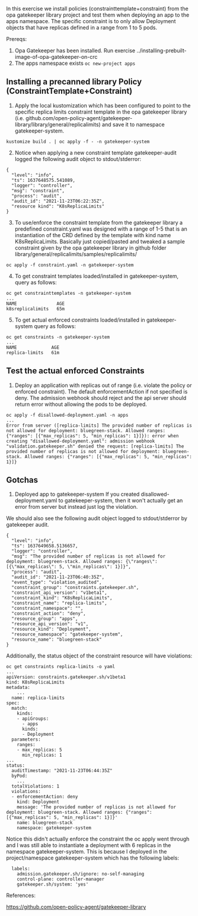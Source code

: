 In this exercise we install policies (constrainttemplate+constraint) from the opa gatekeeper library project and test them when deploying an app to the apps namespace. The specific constraint is to only allow Deployment objects that have replicas defined in a range from 1 to 5 pods.

Prereqs:
1. Opa Gatekeeper has been installed. Run exercise ../installing-prebuilt-image-of-opa-gatekeeper-on-crc
2. The apps namespace exists `oc new-project apps`


## Installing a precanned library Policy (ConstraintTemplate+Constraint)

1. Apply the local kustomization which has been configured to point to the specific replica limits constraint template in the opa gatekeeper library (i.e. github.com/open-policy-agent/gatekeeper-library/library/general/replicalimits)
 and save it to namespace gatekeeper-system.

```
kustomize build . | oc apply -f - -n gatekeeper-system
```

2. Notice when applying a new constraint template gatekeeper-audit logged the following audit object to stdout/stderror:
```
{
  "level": "info",
  "ts": 1637648575.541089,
  "logger": "controller",
  "msg": "constraint",
  "process": "audit",
  "audit_id": "2021-11-23T06:22:35Z",
  "resource kind": "K8sReplicaLimits"
}
```

3. To use/enforce the constraint template from the gatekeeper library a predefined constraint.yaml was designed with a range of 1-5 that is an instantiation of the CRD defined by the template with kind name K8sReplicaLimits. Basically just copied/pasted and tweaked a sample constraint given by the opa gatekeeper library in github folder library/general/replicalimits/samples/replicalimits/

```
oc apply -f constraint.yaml -n gatekeeper-system
```

4. To get constraint templates loaded/installed in gatekeeper-system, query as follows:
```
oc get constrainttemplates -n gatekeeper-system
...
NAME               AGE
k8sreplicalimits   65m
```

5. To get actual enforced constraints loaded/installed in gatekeeper-system query as follows:
```
oc get constraints -n gatekeeper-system
...
NAME             AGE
replica-limits   61m
```


## Test the actual enforced Constraints

1. Deploy an application with replicas out of range (i.e. violate the policy or enforced constraint). The default enforcementAction if not specified is deny.
The admission webhook should reject and the api server should return error without allowing the pods to be deployed.

```
oc apply -f disallowed-deployment.yaml -n apps
...
Error from server ([replica-limits] The provided number of replicas is not allowed for deployment: bluegreen-stack. Allowed ranges: {"ranges": [{"max_replicas": 5, "min_replicas": 1}]}): error when creating "disallowed-deployment.yaml": admission webhook "validation.gatekeeper.sh" denied the request: [replica-limits] The provided number of replicas is not allowed for deployment: bluegreen-stack. Allowed ranges: {"ranges": [{"max_replicas": 5, "min_replicas": 1}]}
```




## Gotchas

1. Deployed app to gatekeeper-system
If you created disallowed-deployment.yaml to gatekeeper-system, then it won't actually get an error from server but instead just log the violation. 

We should also see the following audit object logged to stdout/stderror by gatekeeper audit.
```
{
  "level": "info",
  "ts": 1637649658.5136657,
  "logger": "controller",
  "msg": "The provided number of replicas is not allowed for deployment: bluegreen-stack. Allowed ranges: {\"ranges\": [{\"max_replicas\": 5, \"min_replicas\": 1}]}",
  "process": "audit",
  "audit_id": "2021-11-23T06:40:35Z",
  "event_type": "violation_audited",
  "constraint_group": "constraints.gatekeeper.sh",
  "constraint_api_version": "v1beta1",
  "constraint_kind": "K8sReplicaLimits",
  "constraint_name": "replica-limits",
  "constraint_namespace": "",
  "constraint_action": "deny",
  "resource_group": "apps",
  "resource_api_version": "v1",
  "resource_kind": "Deployment",
  "resource_namespace": "gatekeeper-system",
  "resource_name": "bluegreen-stack"
}
```

Additionally, the status object of the constraint resource will have violations:

```
oc get constraints replica-limits -o yaml
...
apiVersion: constraints.gatekeeper.sh/v1beta1
kind: K8sReplicaLimits
metadata:
    ...
  name: replica-limits
spec:
  match:
    kinds:
    - apiGroups:
      - apps
      kinds:
      - Deployment
  parameters:
    ranges:
    - max_replicas: 5
      min_replicas: 1
...
status:
  auditTimestamp: "2021-11-23T06:44:35Z"
  byPod:
    ...
  totalViolations: 1
  violations:
  - enforcementAction: deny
    kind: Deployment
    message: 'The provided number of replicas is not allowed for deployment: bluegreen-stack. Allowed ranges: {"ranges": [{"max_replicas": 5, "min_replicas": 1}]}'
    name: bluegreen-stack
    namespace: gatekeeper-system
```

Notice this didn't actually enforce the constraint the oc apply went through and I was still able to instantiate a deployment with 6 replicas in the namespace gatekeeper-system. This is because I deployed in the project/namespace gatekeeper-system which has the following labels:
```
  labels:
    admission.gatekeeper.sh/ignore: no-self-managing
    control-plane: controller-manager
    gatekeeper.sh/system: 'yes'
```



References:

https://github.com/open-policy-agent/gatekeeper-library